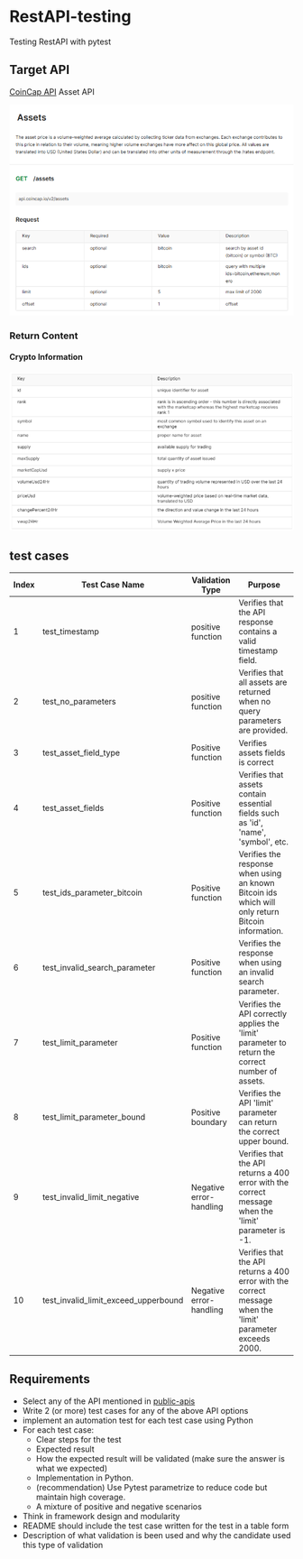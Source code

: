 # RestAPI-testing

Testing RestAPI with pytest

## Target API

[CoinCap API](https://docs.coincap.io/#intro) Asset API

![asset_summary](asset_intro.png)

### Return Content

#### Crypto Information

![crypto_struct](crypto_struct.png)

## test cases

| Index | Test Case Name                       | Validation Type         | Purpose                                                                                                     |
| ----- | ------------------------------------ | ----------------------- | ----------------------------------------------------------------------------------------------------------- |
| 1     | test_timestamp                       | positive function       | Verifies that the API response contains a valid timestamp field.                                            |
| 2     | test_no_parameters                   | positive function       | Verifies that all assets are returned when no query parameters are provided.                                |
| 3     | test_asset_field_type                | Positive function       | Verifies assets fields is correct                                                                           |
| 4     | test_asset_fields                    | Positive function       | Verifies that assets contain essential fields such as 'id', 'name', 'symbol', etc.                          |
| 5     | test_ids_parameter_bitcoin           | Positive function       | Verifies the response when using an known Bitcoin ids which will only return Bitcoin information.           |
| 6     | test_invalid_search_parameter        | Positive function       | Verifies the response when using an invalid search parameter.                                               |
| 7     | test_limit_parameter                 | Positive function       | Verifies the API correctly applies the 'limit' parameter to return the correct number of assets.            |
| 8     | test_limit_parameter_bound           | Positive boundary       | Verifies the API 'limit' parameter can return the correct upper bound.                                      |
| 9     | test_invalid_limit_negative          | Negative error-handling | Verifies that the API returns a 400 error with the correct message when the 'limit' parameter is -1.        |
| 10    | test_invalid_limit_exceed_upperbound | Negative error-handling | Verifies that the API returns a 400 error with the correct message when the 'limit' parameter exceeds 2000. |

## Requirements

* Select any of the API mentioned in [public-apis](https://github.com/public-apis/public-apis)
* Write 2 (or more) test cases for any of the above API options
* implement an automation test for each test case using Python
* For each test case:
  * Clear steps for the test
  * Expected result
  * How the expected result will be validated (make sure the answer is what we expected)
  * Implementation in Python.
  * (recommendation) Use Pytest parametrize to reduce code but maintain high coverage.
  * A mixture of positive and negative scenarios
* Think in framework design and modularity
* README should include the test case written for the test in a table form
* Description of what validation is been used and why the candidate used this type of validation

